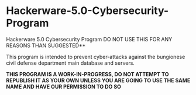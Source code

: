 # Hackerware-5.0-Cybersecurity-Program
Hackerware 5.0 Cybersecurity Program
DO NOT USE THIS FOR ANY REASONS THAN SUGGESTED**

This program is intended to prevent cyber-attacks against the bungionese civil defense department main database and servers.

**THIS PROGRAM IS A WORK-IN-PROGRESS, DO NOT ATTEMPT TO REPUBLISH IT AS YOUR OWN UNLESS YOU ARE GOING TO USE THE SAME NAME AND HAVE OUR PERMISSION TO DO SO**
